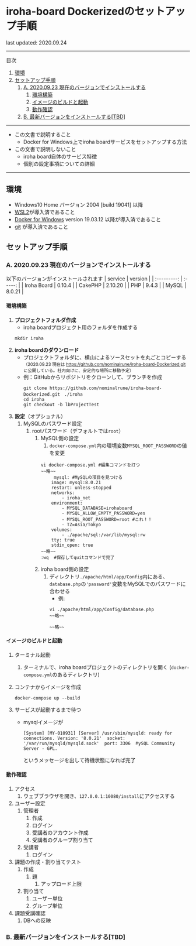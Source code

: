 # iroha-board Dockerizedのセットアップ手順
last updated: 2020.09.24

---
目次
<!-- @import "[TOC]" {cmd="toc" depthFrom=2 depthTo=6 orderedList=true} -->

<!-- code_chunk_output -->

1. [環境](#環境)
2. [セットアップ手順](#セットアップ手順)
    1. [A. 2020.09.23 現在のバージョンでインストールする](#a-20200923-現在のバージョンでインストールする)
        1. [環境構築](#環境構築)
        2. [イメージのビルドと起動](#イメージのビルドと起動)
        3. [動作確認](#動作確認)
    2. [B. 最新バージョンをインストールする[TBD]](#b-最新バージョンをインストールするtbd)

<!-- /code_chunk_output -->


---
- この文書で説明すること
	- Docker for Windows上でiroha boardサービスをセットアップする方法
- この文書で説明しないこと
	- iroha board自体のサービス特徴
	- 個別の設定事項についての詳細
---
## 環境
- Windows10 Home バージョン 2004 [build 19041] 以降
- [WSL2]()が導入済であること
- [Docker for Windows]() version 19.03.12 以降が導入済であること
- [git]() が導入済であること

## セットアップ手順

### A. 2020.09.23 現在のバージョンでインストールする

以下のバージョンがインストールされます
|   service   | version |
| :---------: | :-----: |
| Iroha Board | 0.10.4  |
|   CakePHP   | 2.10.20 |
|     PHP     |  9.4.3  |
|    MySQL    | 8.0.21  |

#### 環境構築
1. **プロジェクトフォルダ作成**
	- iroha boardプロジェクト用のフォルダを作成する
	```terminal
	mkdir iroha
	```
1. **iroha boardのダウンロード**
	- プロジェクトフォルダに、横山によるソースセットを丸ごとコピーする
	<small>（2020.09.23 現在は https://github.com/nominalrune/iroha-board-Dockerized.git に公開している。社内向けに、安定的な場所に移動予定）</small>
	- 例：GitHubからリポジトリをクローンして、ブランチを作成
		```terminal
		git clone https://github.com/nominalrune/iroha-board-Dockerized.git　./iroha
		cd iroha
		git checkout -b lbProjectTest
		```
1. **設定**（オプショナル）
	1. MySQLのパスワード設定
		1. rootパスワード（デフォルトでは`root`）
			1. MySQL側の設定
				1. `docker-compose.yml`内の環境変数`MYSQL_ROOT_PASSWORD`の値を変更
				```terminal
				vi docker-compose.yml #編集コマンドを打つ
				~~略~~
				     mysql: #MySQLの項目を見つける
					image: mysql:8.0.21
					restart: unless-stopped
					networks:
					    - iroha_net
					environment:
					    - MYSQL_DATABASE=irohaboard
					    - MYSQL_ALLOW_EMPTY_PASSWORD=yes
					    - MYSQL_ROOT_PASSWORD=root #これ！！
					    - TZ=Asia/Tokyo
					volumes:
					    - ./apache/sql:/var/lib/mysql:rw
					tty: true
					stdin_open: true
				~~略~~
				:wq  #保存してquitコマンドで完了
				```
			1. iroha board側の設定
				1. ディレクトリ`./apache/html/app/Config`内にある、`database.php`の`'password'`変数をMySQLでのパスワードに合わせる
					- 例:
					```terminal
					vi ./apache/html/app/Config/database.php
					~~略~~
					
					~~略~~
					```
#### イメージのビルドと起動
1. ターミナル起動
	1. ターミナルで、iroha boardプロジェクトのディレクトリを開く
(`docker-compose.yml`のあるディレクトリ)

1. コンテナからイメージを作成
	```terminal
	docker-compose up --build
	```
1. サービスが起動するまで待つ
	- mysqlイメージが
		```terminal
		[System] [MY-010931] [Server] /usr/sbin/mysqld: ready for connections. Version: '8.0.21'  socket: '/var/run/mysqld/mysqld.sock'  port: 3306  MySQL Community Server - GPL.
		```
		というメッセージを出して待機状態になれば完了
#### 動作確認
1. アクセス
	1. ウェブブラウザを開き、`127.0.0.1:10080/install`にアクセスする
1. ユーザー設定
	1. 管理者
		1. 作成
		1. ログイン
		1. 受講者のアカウント作成
		1. 受講者のグループ割り当て
	1. 受講者
		1. ログイン
1. 課題の作成・割り当てテスト
	1. 作成
		1. 題
			1. アップロード上限
	1. 割り当て
		1. ユーザー単位
		1. グループ単位
1. 課題受講確認
	1. DBへの反映
### B. 最新バージョンをインストールする[TBD]
